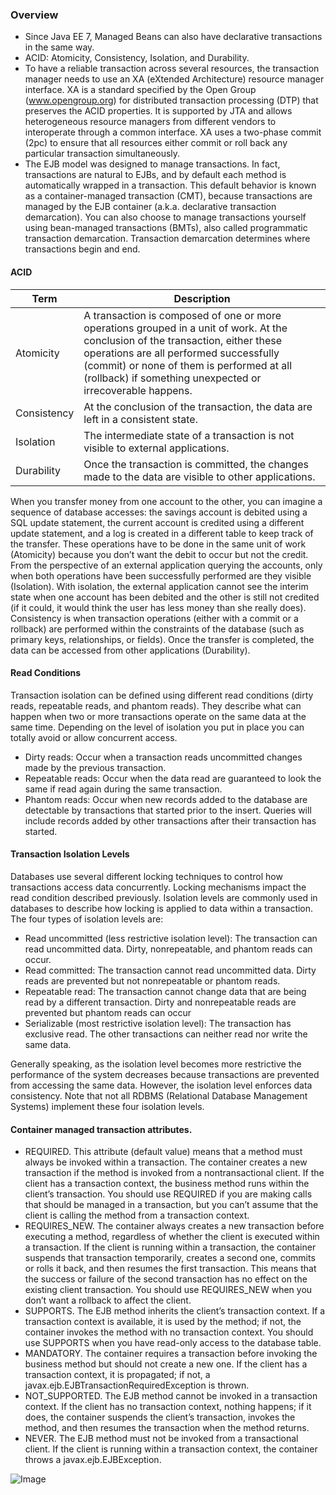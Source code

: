 ### Overview
* Since Java EE 7, Managed Beans can also have declarative transactions in the same way.
* ACID: Atomicity, Consistency, Isolation, and Durability.
* To have a reliable transaction across several resources, the transaction manager needs to use an XA (eXtended
Architecture) resource manager interface. XA is a standard specified by the Open Group (www.opengroup.org)
for distributed transaction processing (DTP) that preserves the ACID properties. It is supported by JTA and allows
heterogeneous resource managers from different vendors to interoperate through a common interface. XA uses
a two-phase commit (2pc) to ensure that all resources either commit or roll back any particular transaction
simultaneously.
* The EJB model was designed to manage transactions. In fact, transactions are natural to
EJBs, and by default each method is automatically wrapped in a transaction. This default behavior is known as a
container-managed transaction (CMT), because transactions are managed by the EJB container (a.k.a. declarative
transaction demarcation). You can also choose to manage transactions yourself using bean-managed transactions
(BMTs), also called programmatic transaction demarcation. Transaction demarcation determines where transactions
begin and end.


#### ACID
| Term |Description |
| ----- | ------ |
| Atomicity  | A transaction is composed of one or more operations grouped in a unit of work. At the conclusion of the transaction, either these operations are all performed successfully (commit) or none of them is performed at all (rollback) if something unexpected or irrecoverable happens.  |
| Consistency  | At the conclusion of the transaction, the data are left in a consistent state. |
| Isolation | The intermediate state of a transaction is not visible to external applications. |
| Durability | Once the transaction is committed, the changes made to the data are visible to other applications.|

When you transfer money from one account to the other, you can imagine a sequence of database accesses: the
savings account is debited using a SQL update statement, the current account is credited using a different update
statement, and a log is created in a different table to keep track of the transfer. These operations have to be done in
the same unit of work (Atomicity) because you don’t want the debit to occur but not the credit. From the perspective
of an external application querying the accounts, only when both operations have been successfully performed are
they visible (Isolation). With isolation, the external application cannot see the interim state when one account has
been debited and the other is still not credited (if it could, it would think the user has less money than she really does).
Consistency is when transaction operations (either with a commit or a rollback) are performed within the constraints
of the database (such as primary keys, relationships, or fields). Once the transfer is completed, the data can be
accessed from other applications (Durability).

#### Read Conditions
Transaction isolation can be defined using different read conditions (dirty reads, repeatable reads, and phantom
reads). They describe what can happen when two or more transactions operate on the same data at the same time.
Depending on the level of isolation you put in place you can totally avoid or allow concurrent access.
* Dirty reads: Occur when a transaction reads uncommitted changes made by the previous transaction.
* Repeatable reads: Occur when the data read are guaranteed to look the same if read again during the same transaction.
* Phantom reads: Occur when new records added to the database are detectable by transactions that started prior to the insert. Queries will include records added by other transactions after their transaction has started.

#### Transaction Isolation Levels
Databases use several different locking techniques to control how transactions access data concurrently. Locking
mechanisms impact the read condition described previously. Isolation levels are commonly used in databases to
describe how locking is applied to data within a transaction. The four types of isolation levels are:
* Read uncommitted (less restrictive isolation level): The transaction can read uncommitted data. Dirty, nonrepeatable, and phantom reads can occur.
* Read committed: The transaction cannot read uncommitted data. Dirty reads are prevented but not nonrepeatable or phantom reads.
* Repeatable read: The transaction cannot change data that are being read by a different transaction. Dirty and nonrepeatable reads are prevented but phantom reads can occur
* Serializable (most restrictive isolation level): The transaction has exclusive read. The other transactions can neither read nor write the same data.

Generally speaking, as the isolation level becomes more restrictive the performance of the system decreases because
transactions are prevented from accessing the same data. However, the isolation level enforces data consistency. Note that not all RDBMS (Relational Database Management Systems) implement these four isolation levels.

#### Container managed transaction attributes.
* REQUIRED. This attribute (default value) means that a method must always be invoked within a transaction. The container creates a new transaction if the method is invoked from a nontransactional client. If the client has a transaction context, the business method runs within the client’s transaction. You should use REQUIRED if you are making calls that should be managed in a transaction, but you can’t assume that the client is calling the method from a transaction context.
* REQUIRES_NEW. The container always creates a new transaction before executing a method, regardless of whether the client is executed within a transaction. If the client is running within a transaction, the container suspends that transaction temporarily, creates a second one, commits or rolls it back, and then resumes the first transaction. This means that the success or failure of the second transaction has no effect on the existing client transaction. You should use REQUIRES_NEW when you don’t want a rollback to affect the client.
* SUPPORTS. The EJB method inherits the client’s transaction context. If a transaction context is available, it is used by the method; if not, the container invokes the method with no transaction context. You should use SUPPORTS when you have read-only access to the database table.
* MANDATORY. The container requires a transaction before invoking the business method but should not create a new one. If the client has a transaction context, it is propagated; if not, a javax.ejb.EJBTransactionRequiredException is thrown.
* NOT_SUPPORTED. The EJB method cannot be invoked in a transaction context. If the client has no transaction
context, nothing happens; if it does, the container suspends the client’s transaction, invokes
the method, and then resumes the transaction when the method returns.
* NEVER. The EJB method must not be invoked from a transactional client. If the client is running within a transaction context, the container throws a javax.ejb.EJBException.

![Image](../master/Notes/Images/Transactions_1.PNG)
